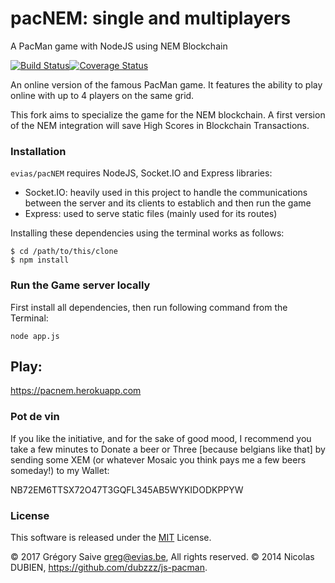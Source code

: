 # pacNEM: single and multiplayers

A PacMan game with NodeJS using NEM Blockchain

[![Build Status](https://travis-ci.org/evias/pacNEM.svg?branch=master)](https://travis-ci.org/evias/pacNEM)[![Coverage Status](https://coveralls.io/repos/evias/pacNEM/badge.svg?branch=master)](https://coveralls.io/r/evias/pacNEM?branch=master)

An online version of the famous PacMan game. It features the ability to play online with up to 4 players on the same grid.

This fork aims to specialize the game for the NEM blockchain. A first version of the NEM integration will save High Scores
in Blockchain Transactions.

### Installation

```evias/pacNEM``` requires NodeJS, Socket.IO and Express libraries:
- Socket.IO: heavily used in this project to handle the communications between the server and its clients to establich and then run the game
- Express: used to serve static files (mainly used for its routes)

Installing these dependencies using the terminal works as follows:
```
$ cd /path/to/this/clone
$ npm install
```

### Run the Game server locally

First install all dependencies, then run following command from the Terminal:

```
node app.js
```

## Play:

https://pacnem.herokuapp.com

### Pot de vin

If you like the initiative, and for the sake of good mood, I recommend you take a few minutes to Donate a beer or Three [because belgians like that] by sending some XEM (or whatever Mosaic you think pays me a few beers someday!) to my Wallet:

NB72EM6TTSX72O47T3GQFL345AB5WYKIDODKPPYW

### License

This software is released under the [MIT](LICENSE) License.

© 2017 Grégory Saive greg@evias.be, All rights reserved.
© 2014 Nicolas DUBIEN, https://github.com/dubzzz/js-pacman.

